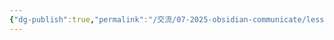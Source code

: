 ```yaml
---
{"dg-publish":true,"permalink":"/交流/07-2025-obsidian-communicate/lesson-02-材料/hw-obsidian-lesson-2-02/","title":"第二堂課作業-03","tags":["🪨自籌Obsidian工作坊","🎯學習歷程檔案"],"noteIcon":"3","created":"2025-06-17T23:20:00.878+08:00","updated":"2025-06-18T14:32:29.233+08:00"}
---
```


